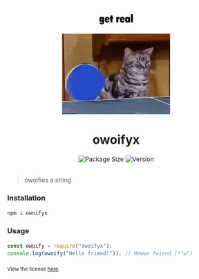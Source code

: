 <div align="center">
	<img src="readme.gif" alt="readme GIF" height="250">
	<h1>owoifyx</h1>
	<img src="https://img.shields.io/bundlephobia/min/owoifyx?color=red&label=Package%20Size&logo=npm&style=for-the-badge" alt="Package Size">
	<img src="https://img.shields.io/npm/v/owoifyx?label=Version&color=red&logo=npm&style=for-the-badge" alt="Version">
	<br><br>
</div>

> owoifies a string

### Installation

```bash
npm i owoifyx
```

### Usage

```js
const owoify = require("owoifyx");
console.log(owoify("Hello friend!")); // Hewwo fwiend (*^ω^)
```

<sub>View the license <a href="license.md">here</a>.</sub>

